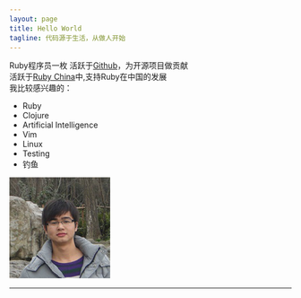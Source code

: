 ```yaml
---
layout: page
title: Hello World
tagline: 代码源于生活，从做人开始
---
```


Ruby程序员一枚 
活跃于[Github](https://github.com/)，为开源项目做贡献  
活跃于[Ruby China](http://ruby-china.org/)中,支持Ruby在中国的发展  
我比较感兴趣的：

  * Ruby
  * Clojure
  * Artificial Intelligence
  * Vim
  * Linux
  * Testing
  * 钓鱼

<img class="avatar-image" src="./avatar.jpg"/>

***
